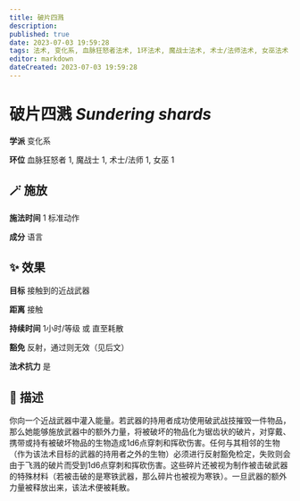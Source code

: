 ```yaml
---
title: 破片四溅
description: 
published: true
date: 2023-07-03 19:59:28
tags: 法术, 变化系, 血脉狂怒者法术, 1环法术, 魔战士法术, 术士/法师法术, 女巫法术
editor: markdown
dateCreated: 2023-07-03 19:59:28
---
```


# **破片四溅** *Sundering shards*

**学派** 变化系 

**环位** 血脉狂怒者 1, 魔战士 1, 术士/法师 1, 女巫 1

## 🪄 施放

**施法时间** 1 标准动作

**成分** 语言

## ✨ 效果 

**目标** 接触到的近战武器 

**距离** 接触  

**持续时间** 1小时/等级 或 直至耗散 

**豁免** 反射，通过则无效（见后文）

**法术抗力** 是

## 📖 描述

你向一个近战武器中灌入能量。若武器的持用者成功使用破武战技摧毁一件物品，那么她能够施放武器中的额外力量，将被破坏的物品化为锯齿状的破片，对穿戴、携带或持有被破坏物品的生物造成1d6点穿刺和挥砍伤害。任何与其相邻的生物（作为该法术目标的武器的持用者之外的生物）必须进行反射豁免检定，失败则会由于飞溅的破片而受到1d6点穿刺和挥砍伤害。这些碎片还被视为制作被击破武器的特殊材料（若被击破的是寒铁武器，那么碎片也被视为寒铁）。一旦武器的额外力量被释放出来，该法术便被耗散。
    